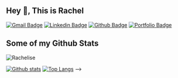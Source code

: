 ## Hey 👋, This is Rachel 
[![Gmail Badge](https://img.shields.io/badge/-rachel_eknight@yahoo.com-c14438?style=flat&logo=Gmail&logoColor=white&link=mailto:rachel_eknight@yahoo.com)](mailto:rachel_eknight@yahoo.com) 
[![Linkedin Badge](https://img.shields.io/badge/-rachelknight1-0072b1?style=flat&logo=Linkedin&logoColor=white&link=https://www.linkedin.com/in/rachelknight1/)](https://www.linkedin.com/in/rachelknight1/) [![Github Badge](https://img.shields.io/badge/-Rachelise-grey?style=flat&logo=github&logoColor=white&link=https://github.com/Rachelise/)](https://www.github.com/Rachelise/) [![Portfolio Badge](https://img.shields.io/badge/portfolio-web-blue?style=flat&link=https://github.com/Rachelise/)](https://github.com/Rachelise/) 
## Some of my Github Stats
<p align=left> <img src=https://komarev.com/ghpvc/?username=Rachelise alt=Rachelise /> </p>

[![Github stats](https://github-readme-stats.vercel.app/api?username=Rachelise&show_icons=true&include_all_commits=true)](https://github.com/Rachelise/github-readme-stats)
[![Top Langs](https://github-readme-stats.vercel.app/api/top-langs/?username=Rachelise&layout=compact)](https://github.com/Rachelise/github-readme-stats)
-->
